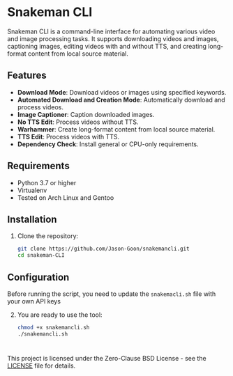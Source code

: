 # Snakeman CLI

Snakeman CLI is a command-line interface for automating various video and image processing tasks. It supports downloading videos and images, captioning images, editing videos with and without TTS, and creating long-format content from local source material.

## Features

- **Download Mode**: Download videos or images using specified keywords.
- **Automated Download and Creation Mode**: Automatically download and process videos.
- **Image Captioner**: Caption downloaded images.  
- **No TTS Edit**: Process videos without TTS.
- **Warhammer**: Create long-format content from local source material. 
- **TTS Edit**: Process videos with TTS.
- **Dependency Check**: Install general or CPU-only requirements.

## Requirements

- Python 3.7 or higher
- Virtualenv
- Tested on Arch Linux and Gentoo



## Installation

1. Clone the repository:
    ```sh
    git clone https://github.com/Jason-Goon/snakemancli.git
    cd snakeman-CLI
    ```


## Configuration

Before running the script, you need to update the `snakemacli.sh` file with your own API keys



2. You are ready to use the tool:
    ```sh
    chmod +x snakemancli.sh
    ./snakemancli.sh

    ```

#

This project is licensed under the Zero-Clause BSD License - see the [LICENSE](LICENSE) file for details.

